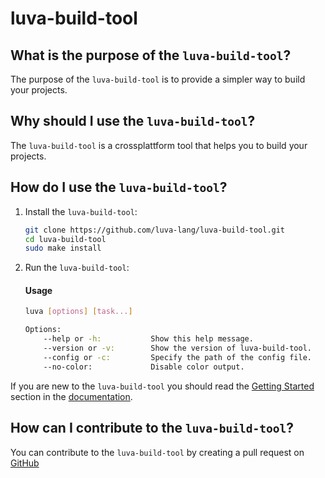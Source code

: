 # luva-build-tool

## What is the purpose of the `luva-build-tool`?

The purpose of the `luva-build-tool` is to provide a simpler way to build
your projects.

## Why should I use the `luva-build-tool`?

The ```luva-build-tool``` is a crossplattform tool that helps you to build your projects.

## How do I use the `luva-build-tool`?

1. Install the `luva-build-tool`:

	```bash
	git clone https://github.com/luva-lang/luva-build-tool.git
	cd luva-build-tool
	sudo make install
	```

2. Run the `luva-build-tool`:

	#### Usage

	```bash
	luva [options] [task...]

	Options:
		--help or -h:			Show this help message.
		--version or -v:		Show the version of luva-build-tool.
		--config or -c:			Specify the path of the config file.
		--no-color: 			Disable color output.
	```

If you are new to the `luva-build-tool` you should read the [Getting Started](docs/getting-started) section in the [documentation](docs/index).

## How can I contribute to the `luva-build-tool`?

You can contribute to the `luva-build-tool` by creating a pull request on
[GitHub](https://github.com/luva-lang/luva-build-tool/pulls)
